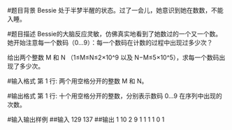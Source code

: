 #题目背景
Bessie 处于半梦半醒的状态。过了一会儿，她意识到她在数数，不能入睡。

#题目描述
Bessie的大脑反应灵敏，仿佛真实地看到了她数过的一个又一个数。她开始注意每一个数码（0…9）：每一个数码在计数的过程中出现过多少次？

给出两个整数 M 和 N （1≤M≤N≤2×10^9 以及 N−M≤5×10^5），求每一个数码出现了多少次。

#输入格式
第 1 行: 两个用空格分开的整数 M 和 N。

#输出格式
第 1 行: 十个用空格分开的整数，分别表示数码 0…9 在序列中出现的次数。

#输入输出样例
##输入
129 137
##输出
1 10 2 9 1 1 1 1 0 1